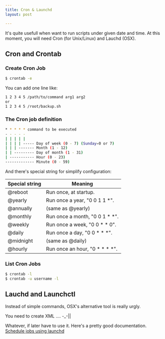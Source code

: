```yaml
---
title: Cron & Launchd
layout: post

---
```

It's quite usefull when want to run scripts under given date and time. At this moment, you will need Cron (for Unix/Linux) and Lauchd (OSX).

## Cron and Crontab

### Create Cron Job

```bash
$ crontab -e
```

You can add one line like:
```bash
1 2 3 4 5 /path/to/command arg1 arg2
or
1 2 3 4 5 /root/backup.sh
```

### The Cron job definition
```bash
* * * * * command to be executed
- - - - -
| | | | |
| | | | ----- Day of week (0 - 7) (Sunday=0 or 7)
| | | ------- Month (1 - 12)
| | --------- Day of month (1 - 31)
| ----------- Hour (0 - 23)
------------- Minute (0 - 59)
```

And there's special string for simplify configuration:

|Special string	|Meaning|
| ------------ | ------------- | 
|@reboot	|Run once, at startup.|	
|@yearly	|Run once a year, "0 0 1 1 *".|
|@annually	|(same as @yearly)|
|@monthly	|Run once a month, "0 0 1 * *".|
|@weekly	|Run once a week, "0 0 * * 0".|
|@daily	    |Run once a day, "0 0 * * *".|
|@midnight	|(same as @daily)|
|@hourly	|Run once an hour, "0 * * * *".|


### List Cron Jobs

```bash
$ crontab -l
$ crontab -u username -l
```

## Lauchd and Launchctl

Instead of simple commands, OSX's alternative tool is really urgly. 

You need to create XML .... -_-||

Whatever, if later have to use it. Here's a pretty good documentation. [Schedule jobs using launchd](http://nathangrigg.net/2012/07/schedule-jobs-using-launchd/)


